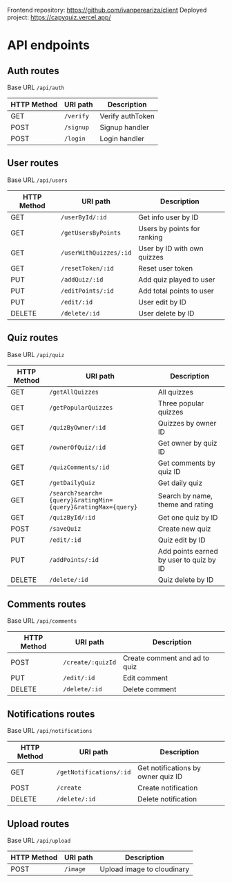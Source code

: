 Frontend repository: https://github.com/ivanpereariza/client
Deployed project: https://capyquiz.vercel.app/

# API endpoints

## Auth routes

Base URL `/api/auth`

| HTTP Method | URI path       | Description        |
| ----------- | -------------- | ------------------ |
| GET         | `/verify`      | Verify authToken   |
| POST        | `/signup`      | Signup handler     |
| POST        | `/login`       | Login handler      |

## User routes

Base URL `/api/users`

| HTTP Method | URI path              | Description                |
| ----------- | --------------------- | -------------------------- |
| GET         | `/userById/:id`       | Get info user by ID        |
| GET         | `/getUsersByPoints`   | Users by points for ranking|
| GET         | `/userWithQuizzes/:id`| User by ID with own quizzes|
| GET         | `/resetToken/:id`     | Reset user token           |
| PUT         | `/addQuiz/:id`        | Add quiz played to user    |
| PUT         | `/editPoints/:id`     | Add total points to user   |
| PUT         | `/edit/:id`           | User edit by ID            |
| DELETE      | `/delete/:id`         | User delete by ID          |

## Quiz routes

Base URL `/api/quiz`

| HTTP Method | URI path                                                    | Description                             |
| ----------- | ----------------------------------------------------------- | --------------------------------------- |
| GET         | `/getAllQuizzes`                                            | All quizzes                             |
| GET         | `/getPopularQuizzes`                                        | Three popular quizzes                   |
| GET         | `/quizByOwner/:id`                                          | Quizzes by owner ID                     |
| GET         | `/ownerOfQuiz/:id`                                          | Get owner by quiz ID                    |
| GET         | `/quizComments/:id`                                         | Get comments by quiz ID                 |
| GET         | `/getDailyQuiz`                                             | Get daily quiz                          |
| GET         | `/search?search={query}&ratingMin={query}&ratingMax={query}`| Search by name, theme and rating        |
| GET         | `/quizById/:id`                                             | Get one quiz by ID                      |
| POST        | `/saveQuiz`                                                 | Create new quiz                         |
| PUT         | `/edit/:id`                                                 | Quiz edit by ID                         |
| PUT         | `/addPoints/:id`                                            | Add points earned by user to quiz by ID |
| DELETE      | `/delete/:id`                                               | Quiz delete by ID                       |

## Comments routes

Base URL `/api/comments`


| HTTP Method | URI path          | Description                   |
| ----------- | ----------------- | ----------------------------- |
| POST        | `/create/:quizId` | Create comment and ad to quiz |
| PUT         | `/edit/:id`       | Edit comment                  |
| DELETE      | `/delete/:id`     | Delete comment                |

## Notifications routes

Base URL `/api/notifications`

| HTTP Method | URI path                | Description                        |
| ----------- | ----------------------- | ---------------------------------- |
| GET         | `/getNotifications/:id` | Get notifications by owner quiz ID |
| POST        | `/create`               | Create notification                |
| DELETE      | `/delete/:id`           | Delete notification                |

## Upload routes

Base URL `/api/upload`

| HTTP Method | URI path    | Description                |
| ----------- | ----------- | -------------------------- |
| POST        | `/image`    | Upload image to cloudinary |

